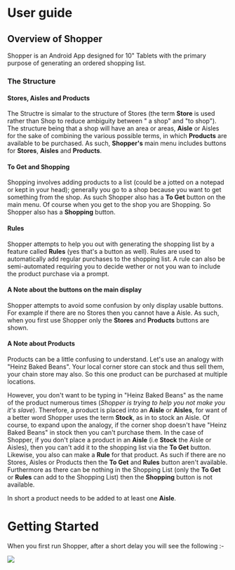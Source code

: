 # User guide #

## Overview of Shopper ##

Shopper is an Android App designed for 10" Tablets with the primary purpose of generating an ordered shopping list. 

### The Structure ###

#### Stores, Aisles and Products ####
The Structre is simalar to the structure of Stores (the term **Store** is used rather than Shop to reduce ambiguity between " a shop" and "to shop"). The structure being that a shop will have an area or areas, **Aisle** or Aisles for the sake of combining the various possible terms, in which **Products** are available to be purchased. As such, **Shopper's** main menu includes buttons for **Stores**, **Aisles** and **Products**.

#### To Get and Shopping ####
Shopping involves adding products to a list (could be a jotted on a notepad or kept in your head); generally you go to a shop because you want to get something from the shop. As such Shopper also has a **To Get** button on the main menu. Of course when you get to the shop you are Shopping. So Shopper also has a **Shopping** button. 

#### Rules ####

Shopper attempts to help you out with generating the shopping list by a feature called **Rules** (yes that's a button as well). Rules are used to automatically add regular purchases to the shopping list. A rule can also be semi-automated requiring you to decide wether or not you wan to include the product purchase via a prompt.

#### A Note about the buttons on the main display ####

Shopper attempts to avoid some confusion by only display usable buttons. For example if there are no Stores then you cannot have a Aisle. As such, when you first use Shopper only the **Stores** and **Products** buttons are shown.

#### A Note about Products ####

Products can be a little confusing to understand. Let's use an analogy with "Heinz Baked Beans". Your local corner store can stock and thus sell them, your chain store may also. So this one product can be purchased at multiple locations.

 However, you don't want to be typing in "Heinz Baked Beans" as the name of the product numerous times (*Shopper is trying to help you not make you it's slave*). Therefore, a product is placed into an **Aisle** or **Aisles**, for want of a better word Shopper uses the term **Stock**, as in to stock an Aisle. Of course, to expand upon the analogy, if the corner shop doesn't have "Heinz Baked Beans" in stock then you can't purchase them. In the case of Shopper, if you don't place a product in an **Aisle** (i.e **Stock** the Aisle or Aisles), then you can't add it to the shopping list via the **To Get** button. Likewise, you also can make a **Rule** for that product. As such if there are no Stores, Aisles or Products then the **To Get** and **Rules** button aren't available. Furthermore as there can be nothing in the Shopping List (only the **To Get** or **Rules** can add to the Shopping List) then the **Shopping** button is not available.

In short a product needs to be added to at least one **Aisle**.

# Getting Started #

When you first run Shopper, after a short delay you will see the following :-

![](http://i.imgur.com/cc3uApe.png)